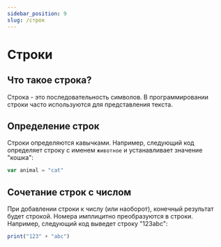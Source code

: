 ```yaml
---
sidebar_position: 9
slug: /строк
---
```


# Строки

## Что такое строка?

Строка - это последовательность символов. В программировании строки часто используются для представления текста.

## Определение строк

Строки определяются кавычками. Например, следующий код определяет строку с именем `животное` и устанавливает значение "кошка":

```jsx
var animal = "cat"
```

## Сочетание строк с числом

При добавлении строки к числу (или наоборот), конечный результат будет строкой. Номера имплицитно преобразуются в строки. Например, следующий код выведет строку "123abc":

```jsx
print("123" + "abc")
```